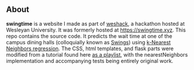## About
**swingtime** is a website I made as part of [weshack](https://www.weshack.org), a hackathon hosted at Wesleyan University. It was formerly hosted at https://swingtime.xyz. This repo contains the source code. It predicts the wait time at one of the campus dining halls (colloquially known as [Swings](https://weswings.com)) using [k-Nearest Neighbors regression](https://en.wikipedia.org/wiki/K-nearest_neighbors_algorithm). 
The CSS, html templates, and flask parts were modified from a tutorial found here [as a playlist](https://www.youtube.com/watch?v=MwZwr5Tvyxo&list=PL-osiE80TeTs4UjLw5MM6OjgkjFeUxCYH&index=1&ab_channel=CoreySchafer), with the nearestNeighbors implementation and accompanying tests being entirely original work.
